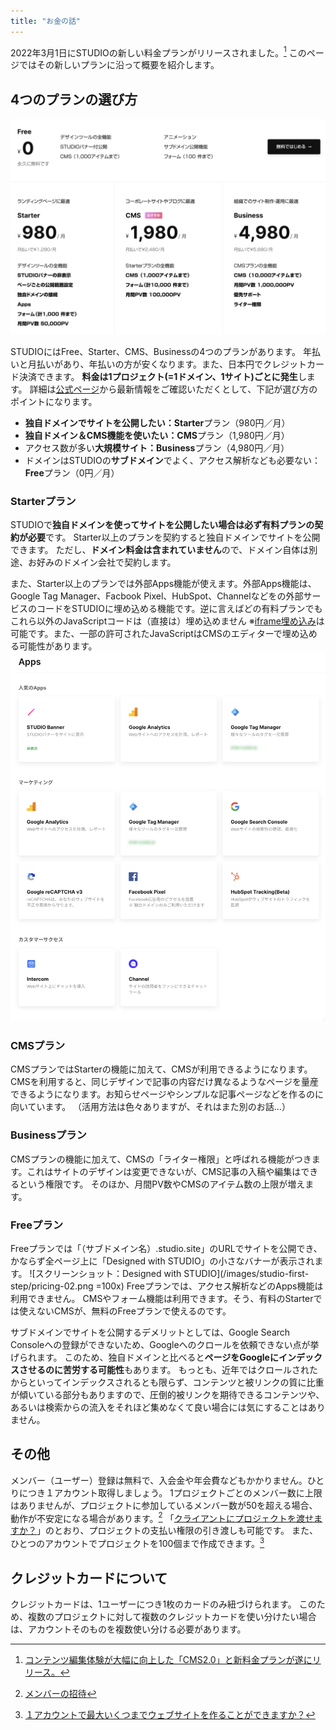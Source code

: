 ```yaml
---
title: "お金の話"
---
```

2022年3月1日にSTUDIOの新しい料金プランがリリースされました。[^1]
このページではその新しいプランに沿って概要を紹介します。

## 4つのプランの選び方
![スクリーンショット：STUDIOの価格表](/images/studio-first-step/pricing-01.png)

STUDIOにはFree、Starter、CMS、Businessの4つのプランがあります。
年払いと月払いがあり、年払いの方が安くなります。また、日本円でクレジットカード決済できます。
**料金は1プロジェクト(=1ドメイン、1サイト)ごとに発生**します。
詳細は[公式ページ](https://studio.design/ja/pricing)から最新情報をご確認いただくとして、下記が選び方のポイントになります。

- **独自ドメインでサイトを公開したい：Starter**プラン（980円／月）
- **独自ドメイン＆CMS機能を使いたい：CMS**プラン（1,980円／月）
- アクセス数が多い**大規模サイト：Business**プラン（4,980円／月）
- ドメインはSTUDIOの**サブドメイン**でよく、アクセス解析なども必要ない：**Free**プラン（0円／月）

### Starterプラン
STUDIOで**独自ドメインを使ってサイトを公開したい場合は必ず有料プランの契約が必要**です。
Starter以上のプランを契約すると独自ドメインでサイトを公開できます。 ただし、**ドメイン料金は含まれていません**ので、ドメイン自体は別途、お好みのドメイン会社で契約します。

また、Starter以上のプランでは外部Apps機能が使えます。外部Apps機能は、Google Tag Manager、Facbook Pixel、HubSpot、Channelなどをの外部サービスのコードをSTUDIOに埋め込める機能です。逆に言えばどの有料プランでもこれら以外のJavaScriptコードは（直接は）埋め込めません
※[iframe埋め込み](https://help.studio.design/ja/articles/4064934-%E5%9F%8B%E3%82%81%E8%BE%BC%E3%81%BF%E3%83%9C%E3%83%83%E3%82%AF%E3%82%B9)は可能です。また、一部の許可されたJavaScriptはCMSのエディターで埋め込める可能性があります。
![スクリーンショット：Apps機能を一覧表示している](/images/studio-first-step/pricing-03.png)

### CMSプラン
CMSプランではStarterの機能に加えて、CMSが利用できるようになります。
CMSを利用すると、同じデザインで記事の内容だけ異なるようなページを量産できるようになります。お知らせページやシンプルな記事ページなどを作るのに向いています。
（活用方法は色々ありますが、それはまた別のお話…）

### Businessプラン
CMSプランの機能に加えて、CMSの「ライター権限」と呼ばれる機能がつきます。これはサイトのデザインは変更できないが、CMS記事の入稿や編集はできるという権限です。 そのほか、月間PV数やCMSのアイテム数の上限が増えます。

### Freeプラン
Freeプランでは「（サブドメイン名）.studio.site」のURLでサイトを公開でき、かならず全ページ上に「Designed with STUDIO」の小さなバナーが表示されます。
![スクリーンショット：Designed with STUDIO](/images/studio-first-step/pricing-02.png =100x)
Freeプランでは、アクセス解析などのApps機能は利用できません。 CMSやフォーム機能は利用できます。そう、有料のStarterでは使えないCMSが、無料のFreeプランで使えるのです。

サブドメインでサイトを公開するデメリットとしては、Google Search Consoleへの登録ができないため、Googleへのクロールを依頼できない点が挙げられます。 このため、独自ドメインと比べると**ページをGoogleにインデックスさせるのに苦労する可能性**もあります。 もっとも、近年ではクロールされたからといってインデックスされるとも限らず、コンテンツと被リンクの質に比重が傾いている部分もありますので、圧倒的被リンクを期待できるコンテンツや、あるいは検索からの流入をそれほど集めなくて良い場合には気にすることはありません。

## その他
メンバー（ユーザー）登録は無料で、入会金や年会費などもかかりません。ひとりにつき１アカウント取得しましょう。 1プロジェクトごとのメンバー数に上限はありませんが、プロジェクトに参加しているメンバー数が50を超える場合、動作が不安定になる場合があります。[^2]
「[クライアントにプロジェクトを渡せますか？](https://help.studio.design/ja/articles/4185086-%E3%82%AF%E3%83%A9%E3%82%A4%E3%82%A2%E3%83%B3%E3%83%88%E3%81%AB%E3%83%97%E3%83%AD%E3%82%B8%E3%82%A7%E3%82%AF%E3%83%88%E3%82%92%E6%B8%A1%E3%81%9B%E3%81%BE%E3%81%99%E3%81%8B)」のとおり、プロジェクトの支払い権限の引き渡しも可能です。
また、ひとつのアカウントでプロジェクトを100個まで作成できます。[^3]

## クレジットカードについて
クレジットカードは、1ユーザーにつき1枚のカードのみ紐づけられます。
このため、複数のプロジェクトに対して複数のクレジットカードを使い分けたい場合は、アカウントそのものを複数使い分ける必要があります。


[^1]: [コンテンツ編集体験が大幅に向上した「CMS2.0」と新料金プランが遂にリリース。](https://blog.studio.design/ja/posts/cms2-0)
[^2]: [メンバーの招待](https://help.studio.design/ja/articles/2639135-%E3%83%A1%E3%83%B3%E3%83%90%E3%83%BC%E3%81%AE%E6%8B%9B%E5%BE%85)
[^3]: [１アカウントで最大いくつまでウェブサイトを作ることができますか？](https://help.studio.design/ja/articles/3007629-%EF%BC%91%E3%82%A2%E3%82%AB%E3%82%A6%E3%83%B3%E3%83%88%E3%81%A7%E6%9C%80%E5%A4%A7%E3%81%84%E3%81%8F%E3%81%A4%E3%81%BE%E3%81%A7%E3%82%A6%E3%82%A7%E3%83%96%E3%82%B5%E3%82%A4%E3%83%88%E3%82%92%E4%BD%9C%E3%82%8B%E3%81%93%E3%81%A8%E3%81%8C%E3%81%A7%E3%81%8D%E3%81%BE%E3%81%99%E3%81%8B)

